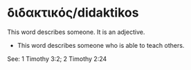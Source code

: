 # διδακτικός/didaktikos
This word describes someone. It is an adjective.

* This word describes someone who is able to teach others. 

See: 1 Timothy 3:2; 2 Timothy 2:24
